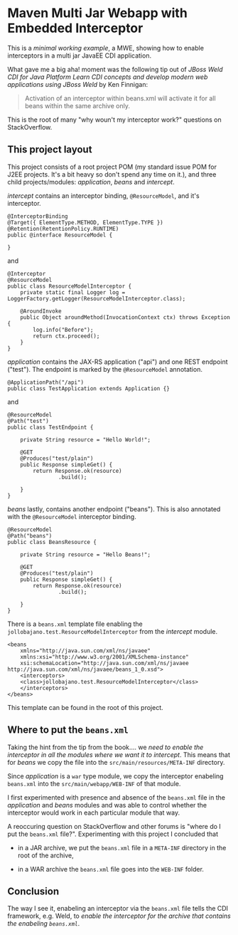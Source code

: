 Maven Multi Jar Webapp with Embedded Interceptor
================================================

This is a _minimal working example_, a MWE, showing how to enable
interceptors in a multi jar JavaEE CDI application.

What gave me a big aha! moment was the following tip out of _JBoss
Weld CDI for Java Platform Learn CDI concepts and develop modern web
applications using JBoss Weld_ by Ken Finnigan:

> Activation of an interceptor within beans.xml will activate it for
> all beans within the same archive only.

This is the root of many "why woun't my interceptor work?" questions
on StackOverflow.



This project layout 
-------------------

This project consists of a root project POM (my standard issue POM for
J2EE projects. It's a bit heavy so don't spend any time on it.), and
three child projects/modules: _application_, _beans_ and _intercept_.

_intercept_ contains an interceptor binding, `@ResourceModel`, and
it's interceptor.


	@InterceptorBinding
	@Target({ ElementType.METHOD, ElementType.TYPE })
	@Retention(RetentionPolicy.RUNTIME)
	public @interface ResourceModel {

	}

and 

	@Interceptor
	@ResourceModel
	public class ResourceModelInterceptor {
		private static final Logger log = LoggerFactory.getLogger(ResourceModelInterceptor.class);

		@AroundInvoke
		public Object aroundMethod(InvocationContext ctx) throws Exception {
			log.info("Before");
			return ctx.proceed();
		}
	}


_application_ contains the JAX-RS application ("api") and one REST
endpoint ("test"). The endpoint is marked by the `@ResourceModel`
annotation.

	@ApplicationPath("/api")
	public class TestApplication extends Application {}

and

	@ResourceModel
	@Path("test")
	public class TestEndpoint {

		private String resource = "Hello World!";

		@GET
		@Produces("test/plain")
		public Response simpleGet() {
			return Response.ok(resource)
					.build();

		}
	}



_beans_ lastly, contains another endpoint ("beans"). This is also
annotated with the `@ResourceModel` interceptor binding.


	@ResourceModel
	@Path("beans")
	public class BeansResource {

		private String resource = "Hello Beans!";

		@GET
		@Produces("test/plain")
		public Response simpleGet() {
			return Response.ok(resource)
					.build();

		}
	}




There is a `beans.xml` template file enabling the
`jollobajano.test.ResourceModelInterceptor` from the _intercept_
module. 

	<beans
		xmlns="http://java.sun.com/xml/ns/javaee"
		xmlns:xsi="http://www.w3.org/2001/XMLSchema-instance"
		xsi:schemaLocation="http://java.sun.com/xml/ns/javaee http://java.sun.com/xml/ns/javaee/beans_1_0.xsd">
		<interceptors>
		<class>jollobajano.test.ResourceModelInterceptor</class>
		</interceptors>
	</beans>



This template can be found in the root of this project.



Where to put the `beans.xml`
----------------------------

Taking the hint from the tip from the book.... we _need to enable the
interceptor in all the modules where we want it to intercept_. This
means that for _beans_ we copy the file into the
`src/main/resources/META-INF` directory.

Since _application_ is a `war` type module, we copy the interceptor
enabeling `beans.xml` into the `src/main/webapp/WEB-INF` of that
module.

I first experimented with presence and absence of the `beans.xml` file
in the _application_ and _beans_ modules and was able to control
whether the interceptor would work in each particular module that way.

A reoccuring question on StackOverflow and other forums is "where do I
put the `beans.xml` file?". Experimenting with this project I
concluded that

 - in a JAR archive, we put the `beans.xml` file in a `META-INF`
   directory in the root of the archive,
   
 - in a WAR archive the `beans.xml` file goes into the `WEB-INF`
   folder.



Conclusion
----------

The way I see it, enabeling an interceptor via the `beans.xml` file
tells the CDI framework, e.g. Weld, to _enable the interceptor for the
archive that contains the enabeling `beans.xml`_.
